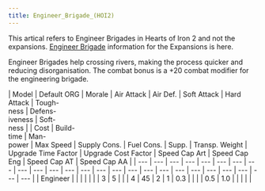 ```yaml
---
title: Engineer_Brigade_(HOI2)
---
```

 This artical refers to Engineer Brigades in Hearts of Iron 2 and not the expansions. [Engineer Brigade](/wiki/Engineer_Brigade "Engineer Brigade") information for the Expansions is here.

Engineer Brigades help crossing rivers, making the process quicker and reducing disorganisation. The combat bonus is a +20 combat modifier for the engineering brigade.

| Model | Default ORG | Morale | Air Attack | Air Def. | Soft Attack | Hard Attack | Tough-  
ness | Defens-  
iveness | Soft-  
ness |  | Cost | Build-  
time | Man-  
power | Max Speed | Supply Cons. | Fuel Cons. | Supp. | Transp. Weight | Upgrade Time Factor | Upgrade Cost Factor | Speed Cap Art | Speed Cap Eng | Speed Cap AT | Speed Cap AA |
| --- | --- | --- | --- | --- | --- | --- | --- | --- | --- | --- | --- | --- | --- | --- | --- | --- | --- | --- | --- | --- | --- | --- | --- | --- |
| Engineer |  |  |  |  |  |  | 3 | 5 |  |  | 4 | 45 | 2 | 1 | 0.3 |  |  |  | 0.5 | 1.0 |  |  |  |  |